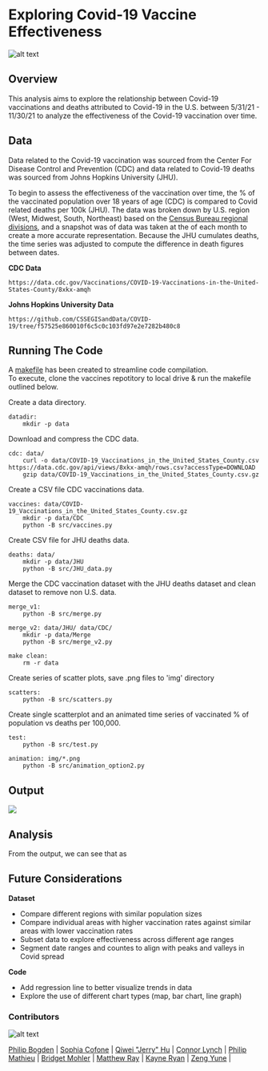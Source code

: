 # Exploring Covid-19 Vaccine Effectiveness

![alt text](https://github.com/ds5010/vaccines/raw/MatthewjRay_Assigment05/Screen%20Shot%202022-03-01%20at%208.40.31%20AM%20(1).jpg)

## Overview 
This analysis aims to explore the relationship between Covid-19 vaccinations and deaths attributed to Covid-19 in the U.S. between 5/31/21 - 11/30/21 to analyze the effectiveness of the Covid-19 vaccination over time.

## Data

Data related to the Covid-19 vaccination was sourced from the Center For Disease Control and Prevention (CDC) and data related to Covid-19 deaths was sourced from Johns Hopkins University (JHU).

To begin to assess the effectiveness of the vaccination over time, the % of the vaccinated population over 18 years of age (CDC) is compared to Covid related deaths per 100k (JHU). The data was broken down by U.S. region (West, Midwest, South, Northeast) based on the [Census Bureau regional divisions](https://www2.census.gov/geo/pdfs/maps-data/maps/reference/us_regdiv.pdf), and a snapshot was of data was taken at the of each month to create a more accurate representation. Because the JHU cumulates deaths, the time series was adjusted to compute the difference in death figures between dates. 

**CDC Data**
```
https://data.cdc.gov/Vaccinations/COVID-19-Vaccinations-in-the-United-States-County/8xkx-amqh
```

**Johns Hopkins University Data**
```
https://github.com/CSSEGISandData/COVID-19/tree/f57525e860010f6c5c0c103fd97e2e7282b480c8
```

## Running The Code 

A [makefile](https://github.com/ds5010/vaccines/blob/026e1fcd37258919abd97fb9b69afcb1156bfb90/Makefile) has been created to streamline code compilation.  
To execute, clone the vaccines repotitory to local drive & run the makefile outlined below. 

Create a data directory.
```
datadir:
	mkdir -p data
```
Download and compress the CDC data.
```
cdc: data/
	curl -o data/COVID-19_Vaccinations_in_the_United_States_County.csv https://data.cdc.gov/api/views/8xkx-amqh/rows.csv?accessType=DOWNLOAD
	gzip data/COVID-19_Vaccinations_in_the_United_States_County.csv.gz
```
Create a CSV file CDC vaccinations data.
```
vaccines: data/COVID-19_Vaccinations_in_the_United_States_County.csv.gz
	mkdir -p data/CDC
	python -B src/vaccines.py
```
Create CSV file for JHU deaths data.

```
deaths: data/
	mkdir -p data/JHU
	python -B src/JHU_data.py
```
Merge the CDC vaccination dataset with the JHU deaths dataset and clean dataset to remove non U.S. data.
```
merge_v1:
	python -B src/merge.py

merge_v2: data/JHU/ data/CDC/
	mkdir -p data/Merge
	python -B src/merge_v2.py

make clean:
	rm -r data
```
Create series of scatter plots, save .png files to 'img' directory
```
scatters:
	python -B src/scatters.py
```
Create single scatterplot and an animated time series of vaccinated % of population vs deaths per 100,000.
```
test:
	python -B src/test.py

animation: img/*.png
	python -B src/animation_option2.py
```

## Output

![](https://github.com/ds5010/vaccines/raw/MatthewjRay_Assigment05/animation.gif)

## Analysis

From the output, we can see that as 

## Future Considerations

**Dataset**  
  * Compare different regions with similar population sizes 
  * Compare individual areas with higher vaccination rates against similar areas with lower vaccination rates
  * Subset data to explore effectiveness across different age ranges 
  * Segment date ranges and countes to align with peaks and valleys in Covid spread

**Code**  
  * Add regression line to better visualize trends in data
  * Explore the use of different chart types (map, bar chart, line graph)

### Contributors

![alt text](https://github.com/ds5010/vaccines/raw/MatthewjRay_Assigment05/Screen%20Shot%202022-03-01%20at%204.29.38%20PM.png)

[Philip Bogden](https://github.com/pbogden) | [Sophia Cofone](https://github.com/sophiacofone) | [Qiwei "Jerry" Hu](https://github.com/JerryV77) |
[Connor Lynch](https://github.com/CCLynch) | [Philip Mathieu](https://github.com/PhilipMathieu) | [Bridget Mohler](https://github.com/b-mohler) |
[Matthew Ray](https://github.com/MatthewjRay) | [Kayne Ryan](https://github.com/kayneryan) | [Zeng Yune](https://github.com/zyune) |




